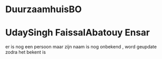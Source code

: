 # DuurzaamhuisBO

# UdaySingh  FaissalAbatouy  Ensar

er is nog een persoon maar zijn naam is nog onbekend , word geupdate zodra het bekent is 
